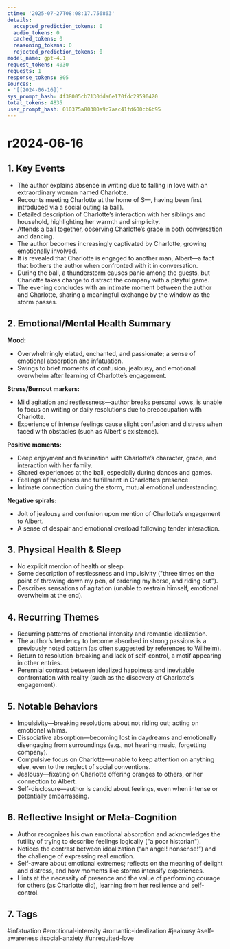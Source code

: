 ```yaml
---
ctime: '2025-07-27T08:08:17.756863'
details:
  accepted_prediction_tokens: 0
  audio_tokens: 0
  cached_tokens: 0
  reasoning_tokens: 0
  rejected_prediction_tokens: 0
model_name: gpt-4.1
request_tokens: 4030
requests: 1
response_tokens: 805
sources:
- '[[2024-06-16]]'
sys_prompt_hash: 4f38005cb7130dda6e170fdc29590420
total_tokens: 4835
user_prompt_hash: 010375a80380a9c7aac41fd600cb6b95
---
```

# r2024-06-16

## 1. Key Events

- The author explains absence in writing due to falling in love with an extraordinary woman named Charlotte.
- Recounts meeting Charlotte at the home of S—, having been first introduced via a social outing (a ball).
- Detailed description of Charlotte’s interaction with her siblings and household, highlighting her warmth and simplicity.
- Attends a ball together, observing Charlotte’s grace in both conversation and dancing.
- The author becomes increasingly captivated by Charlotte, growing emotionally involved.
- It is revealed that Charlotte is engaged to another man, Albert—a fact that bothers the author when confronted with it in conversation.
- During the ball, a thunderstorm causes panic among the guests, but Charlotte takes charge to distract the company with a playful game.
- The evening concludes with an intimate moment between the author and Charlotte, sharing a meaningful exchange by the window as the storm passes.

## 2. Emotional/Mental Health Summary

**Mood:**
- Overwhelmingly elated, enchanted, and passionate; a sense of emotional absorption and infatuation.
- Swings to brief moments of confusion, jealousy, and emotional overwhelm after learning of Charlotte’s engagement.

**Stress/Burnout markers:**
- Mild agitation and restlessness—author breaks personal vows, is unable to focus on writing or daily resolutions due to preoccupation with Charlotte.
- Experience of intense feelings cause slight confusion and distress when faced with obstacles (such as Albert's existence).

**Positive moments:**
- Deep enjoyment and fascination with Charlotte’s character, grace, and interaction with her family.
- Shared experiences at the ball, especially during dances and games.
- Feelings of happiness and fulfillment in Charlotte’s presence.
- Intimate connection during the storm, mutual emotional understanding.

**Negative spirals:**
- Jolt of jealousy and confusion upon mention of Charlotte’s engagement to Albert.
- A sense of despair and emotional overload following tender interaction.

## 3. Physical Health & Sleep

- No explicit mention of health or sleep.
- Some description of restlessness and impulsivity ("three times on the point of throwing down my pen, of ordering my horse, and riding out").
- Describes sensations of agitation (unable to restrain himself, emotional overwhelm at the end).

## 4. Recurring Themes

- Recurring patterns of emotional intensity and romantic idealization.
- The author’s tendency to become absorbed in strong passions is a previously noted pattern (as often suggested by references to Wilhelm).
- Return to resolution-breaking and lack of self-control, a motif appearing in other entries.
- Perennial contrast between idealized happiness and inevitable confrontation with reality (such as the discovery of Charlotte’s engagement).

## 5. Notable Behaviors

- Impulsivity—breaking resolutions about not riding out; acting on emotional whims.
- Dissociative absorption—becoming lost in daydreams and emotionally disengaging from surroundings (e.g., not hearing music, forgetting company).
- Compulsive focus on Charlotte—unable to keep attention on anything else, even to the neglect of social conventions.
- Jealousy—fixating on Charlotte offering oranges to others, or her connection to Albert.
- Self-disclosure—author is candid about feelings, even when intense or potentially embarrassing.

## 6. Reflective Insight or Meta-Cognition

- Author recognizes his own emotional absorption and acknowledges the futility of trying to describe feelings logically ("a poor historian").
- Notices the contrast between idealization (“an angel! nonsense!”) and the challenge of expressing real emotion.
- Self-aware about emotional extremes; reflects on the meaning of delight and distress, and how moments like storms intensify experiences.
- Hints at the necessity of presence and the value of performing courage for others (as Charlotte did), learning from her resilience and self-control.

## 7. Tags

#infatuation #emotional-intensity #romantic-idealization #jealousy #self-awareness #social-anxiety #unrequited-love